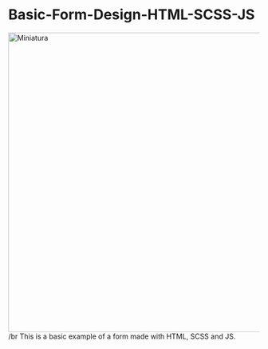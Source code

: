 # Basic-Form-Design-HTML-SCSS-JS


<img align="left" alt="Miniatura" width="600px" src="https://i.ibb.co/B2MkLPy/miniatura.png" />
/br
This is a basic example of a form made with HTML, SCSS and JS.
